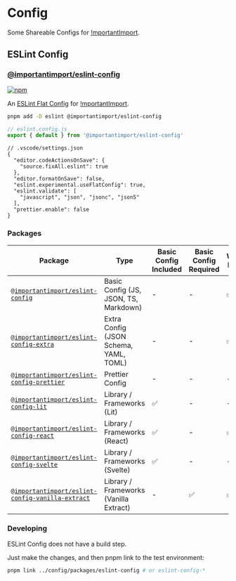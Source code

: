 # Config

Some Shareable Configs for [!mportantImport](https://github.com/importantimport).

## ESLint Config

### [@importantimport/eslint-config](/packages/eslint-config/)

[![npm](https://img.shields.io/npm/v/@importantimport/eslint-config)](https://npmjs.com/package/@importantimport/eslint-config)

An [ESLint Flat Config](https://eslint.org/docs/latest/use/configure/configuration-files-new) for [!mportantImport](https://github.com/importantimport).

```bash
pnpm add -D eslint @importantimport/eslint-config
```

```js
// eslint.config.js
export { default } from '@importantimport/eslint-config'
```

```jsonc
// .vscode/settings.json
{
  "editor.codeActionsOnSave": {
    "source.fixAll.eslint": true
  },
  "editor.formatOnSave": false,
  "eslint.experimental.useFlatConfig": true,
  "eslint.validate": [
    "javascript", "json", "jsonc", "json5"
  ],
  "prettier.enable": false
}
```

### Packages

| Package | Type | Basic Config Included | Basic Config Required | Without Prettier |
| - | - | - | - | - |
| [`@importantimport/eslint-config`](/packages/eslint-config) | Basic Config (JS, JSON, TS, Markdown) | - | - | ✅ |
| [`@importantimport/eslint-config-extra`](/packages/eslint-config-extra) | Extra Config (JSON Schema, YAML, TOML) | - | - | ✅ |
| [`@importantimport/eslint-config-prettier`](/packages/eslint-config-prettier) | Prettier Config | - | - | - |
| [`@importantimport/eslint-config-lit`](/packages/eslint-config-lit) | Library / Frameworks (Lit) | ✅ | - | - |
| [`@importantimport/eslint-config-react`](/packages/eslint-config-react) | Library / Frameworks (React) | ✅ | - | ✅ |
| [`@importantimport/eslint-config-svelte`](/packages/eslint-config-svelte) | Library / Frameworks (Svelte) | ✅ | - | - |
| [`@importantimport/eslint-config-vanilla-extract`](/packages/eslint-config-vanilla-extract) | Library / Frameworks (Vanilla Extract) | - | ✅ | ✅ |

### Developing

ESLint Config does not have a build step.

Just make the changes, and then pnpm link to the test environment:

```bash
pnpm link ../config/packages/eslint-config # or eslint-config-*
```
